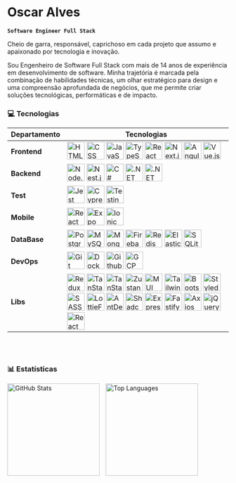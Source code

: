 # Oscar Alves

**`Software Engineer Full Stack`**

Cheio de garra, responsável, caprichoso em cada projeto que assumo e apaixonado por tecnologia e inovação.

Sou Engenheiro de Software Full Stack com mais de 14 anos de experiência em desenvolvimento de software. Minha trajetória é marcada pela combinação de habilidades técnicas, um olhar estratégico para design e uma compreensão aprofundada de negócios, que me permite criar soluções tecnológicas, performáticas e de impacto.

### 💻 Tecnologias

| Departamento       | Tecnologias                                                                                                                                                                                                                                                                                                                                                                                                                                                                                                                                                                                                                                                                                                                                                                                                                                                                                                                                                                                                                                                                                                                                                                                                                                                                                                                                                                                                                                                                                                                                                                                                                                                                                                                                                                                                                                                                                       |
| ------------------ | ------------------------------------------------------------------------------------------------------------------------------------------------------------------------------------------------------------------------------------------------------------------------------------------------------------------------------------------------------------------------------------------------------------------------------------------------------------------------------------------------------------------------------------------------------------------------------------------------------------------------------------------------------------------------------------------------------------------------------------------------------------------------------------------------------------------------------------------------------------------------------------------------------------------------------------------------------------------------------------------------------------------------------------------------------------------------------------------------------------------------------------------------------------------------------------------------------------------------------------------------------------------------------------------------------------------------------------------------------------------------------------------------------------------------------------------------------------------------------------------------------------------------------------------------------------------------------------------------------------------------------------------------------------------------------------------------------------------------------------------------------------------------------------------------------------------------------------------------------------------------------------------------- |
| **Frontend**       | <img alt="HTML" title="HTML" height="40" src="https://cdn.jsdelivr.net/gh/devicons/devicon@latest/icons/html5/html5-original.svg" /> <img alt="CSS" title="CSS" height="40" src="https://cdn.jsdelivr.net/gh/devicons/devicon@latest/icons/css3/css3-original.svg" /> <img alt="JavaScript" title="JavaScript" height="40" src="https://cdn.jsdelivr.net/gh/devicons/devicon@latest/icons/javascript/javascript-original.svg" /> <img alt="TypeScript" title="TypeScript" height="40" src="https://cdn.jsdelivr.net/gh/devicons/devicon@latest/icons/typescript/typescript-original.svg" /> <img alt="React" title="React" height="40" src="https://cdn.jsdelivr.net/gh/devicons/devicon@latest/icons/react/react-original.svg" /> <img alt="Next.js" title="Next.js" height="40" src="https://cdn.jsdelivr.net/gh/devicons/devicon@latest/icons/nextjs/nextjs-original.svg" /> <img alt="Angular" title="Angular" height="40" src="https://cdn.jsdelivr.net/gh/devicons/devicon/icons/angularjs/angularjs-original.svg" /> <img alt="Vue.js" title="Vue.js" height="40" src="https://cdn.jsdelivr.net/gh/devicons/devicon@latest/icons/vuejs/vuejs-original.svg" />                                                                                                                                                                                                                                                                                                                                                                                                                                                                                                              |
| **Backend**        | <img alt="Node.js" title="Node.js" height="40" src="https://cdn.jsdelivr.net/gh/devicons/devicon/icons/nodejs/nodejs-original.svg" /> <img alt="Nest.js" title="Nest.js" height="40" src="https://cdn.jsdelivr.net/gh/devicons/devicon@latest/icons/nestjs/nestjs-original.svg" /> <img alt="C#" title="C#" height="40" src="https://cdn.jsdelivr.net/gh/devicons/devicon/icons/csharp/csharp-original.svg" /> <img alt=".NET" title=".NET" height="40" src="https://cdn.jsdelivr.net/gh/devicons/devicon/icons/dot-net/dot-net-plain-wordmark.svg" /> <img alt=".NET Core" title=".NET Core" height="40" src="https://cdn.jsdelivr.net/gh/devicons/devicon/icons/dotnetcore/dotnetcore-original.svg" />                                                                                                                                                                                                                                                                                                                                                                                                                                                                                                                                                                                                                                                                                                                                                                                                                                                                                                                                                                                                                                                         |
| **Test**         | <img alt="Jest" title="Jest" height="40" src="https://cdn.jsdelivr.net/gh/devicons/devicon@latest/icons/jest/jest-plain.svg" /> <img alt="Cypress" title="Cypress" height="40" src="https://cdn.jsdelivr.net/gh/devicons/devicon@latest/icons/cypressio/cypressio-original.svg" /> <img alt="Testing Library" title="Testing Library" height="40" src="https://testing-library.com/img/octopus-128x128.png" /> |
| **Mobile**         | <img alt="React Native" title="React Native" height="40" src="https://cdn.worldvectorlogo.com/logos/react-native-1.svg" /> <img alt="Expo" title="Expo" height="40" src="https://www.svgrepo.com/show/341805/expo.svg" /> <img alt="Ionic" title="Ionic" height="40" src="https://cdn.jsdelivr.net/gh/devicons/devicon@latest/icons/ionic/ionic-original.svg" /> |
| **DataBase** | <img alt="PostgreSQL" title="PostgreSQL" height="40" src="https://cdn.jsdelivr.net/gh/devicons/devicon/icons/postgresql/postgresql-original.svg" /> <img alt="MySQL" title="MySQL" height="40" src="https://cdn.jsdelivr.net/gh/devicons/devicon/icons/mysql/mysql-original.svg" /> <img alt="MongoDB" title="MongoDB" height="40" src="https://cdn.jsdelivr.net/gh/devicons/devicon/icons/mongodb/mongodb-original.svg" /> <img alt="Firebase" title="Firebase" height="40" src="https://cdn.jsdelivr.net/gh/devicons/devicon@latest/icons/firebase/firebase-original.svg" /> <img alt="Redis" title="Redis" height="40" src="https://cdn.jsdelivr.net/gh/devicons/devicon/icons/redis/redis-original.svg" /> <img alt="ElasticSearch" title="ElasticSearch" height="40" src="https://cdn.jsdelivr.net/gh/devicons/devicon@latest/icons/elasticsearch/elasticsearch-original.svg" /> <img alt="SQLite" title="SQLite" height="40" src="https://cdn.jsdelivr.net/gh/devicons/devicon@latest/icons/sqlite/sqlite-original.svg" />                                                                                                                                                                                                                                                                                                                                                                                                                                                                                                                                                                                                                                                                                                                                                                                                                                                    |
| **DevOps**         | <img alt="Git" title="Git" height="40" src="https://cdn.jsdelivr.net/gh/devicons/devicon@latest/icons/git/git-original.svg" /> <img alt="Docker" title="Docker" height="40" src="https://cdn.jsdelivr.net/gh/devicons/devicon/icons/docker/docker-original.svg" /> <img alt="Github Actions" title="Github Actions" height="40" src="https://cdn.jsdelivr.net/gh/devicons/devicon@latest/icons/githubactions/githubactions-original.svg" /> <img alt="GCP" title="GCP" height="40" src="https://cdn.jsdelivr.net/gh/devicons/devicon/icons/googlecloud/googlecloud-original.svg" />                                                                                                                                                                                                                                                                                                                                                                                                                                                                                                                                                                                                                                                                                                                                                                                                                                                                                                                                                                                                                                                                                                                                                                                                                                                                                                                                                                                                          |
| **Libs**           | <img alt="Redux" title="Redux" height="40" src="https://cdn.jsdelivr.net/gh/devicons/devicon@latest/icons/redux/redux-original.svg" /> <img alt="TanStack Query / ReactQuery" title="TanStack Query / ReactQuery" height="40" src="https://cdn.prod.website-files.com/675da0ab9f940c0315fd965f/6767dea5d39b71a90a2523db_react-query-p-500.webp" /> <img alt="TanStack Table / ReactTable" title="TanStack Table / ReactTable" height="40" src="https://lineup-lite.js.org/img/react-table.svg" />  <img alt="Zustand" title="Zustand" height="40" src="https://encrypted-tbn0.gstatic.com/images?q=tbn:ANd9GcRpHj4UwTW4ANSlNjzQOiiOqfDa6kal9RpF0A&s" /> <img alt="MUI" title="MUI" height="40" src="https://cdn.jsdelivr.net/gh/devicons/devicon@latest/icons/materialui/materialui-original.svg" />  <img alt="Tailwind" title="Tailwind" height="40" src="https://cdn.jsdelivr.net/gh/devicons/devicon@latest/icons/tailwindcss/tailwindcss-original.svg" /> <img alt="Bootstrap" title="Bootstrap" height="40" src="https://cdn.jsdelivr.net/gh/devicons/devicon@latest/icons/bootstrap/bootstrap-original.svg" /> <img alt="Styled Components" title="Styled Components" height="40" src="https://cdn.worldvectorlogo.com/logos/styled-components-1.svg" /> <img alt="SASS" title="SASS" height="40" src="https://cdn.jsdelivr.net/gh/devicons/devicon@latest/icons/sass/sass-original.svg" /> <img alt="LottieFiles" title="LottieFiles" height="40" src="https://cdn.iconscout.com/icon/free/png-256/free-lottiefiles-logo-icon-download-in-svg-png-gif-file-formats--lottifiles-brand-iconscout-pack-logos-icons-4674917.png" /> <img alt="AntDesign" title="AntDesign" height="40" src="https://cdn.jsdelivr.net/gh/devicons/devicon@latest/icons/antdesign/antdesign-original.svg" /> <img alt="Shadcn UI" title="Shadcn UI" height="40" src="https://ui.shadcn.com/apple-touch-icon.png" /> <img alt="Express" title="Express" height="40" src="https://cdn.jsdelivr.net/gh/devicons/devicon/icons/express/express-original.svg" /> <img alt="Fastify" title="Fastify" height="40" src="https://cdn.jsdelivr.net/gh/devicons/devicon/icons/fastify/fastify-original.svg" /> <img alt="Axios" title="Axios" height="40" src="https://cdn.jsdelivr.net/gh/devicons/devicon@latest/icons/axios/axios-plain.svg" /> <img alt="jQuery" title="jQuery" height="40" src="https://cdn.jsdelivr.net/gh/devicons/devicon@latest/icons/jquery/jquery-plain-wordmark.svg" /> <img alt="React Router" title="React Router" height="40" src="https://cdn.jsdelivr.net/gh/devicons/devicon@latest/icons/reactrouter/reactrouter-original.svg" /> |

<br/>
<br/>

### 📊 Estatísticas
<img
    alt="GitHub Stats"
    height="210"
    style="padding-right: 10px;"
    src="https://github-readme-stats-pearl-nine-64.vercel.app/api?username=oskaralves&show_icons=true&theme=catppuccin_latte&include_all_commits=true&count_private=true&cache_seconds=1800&locale=pt-br"
/>
<img
    alt="Top Languages"
    height="210"
    src="https://github-readme-stats-pearl-nine-64.vercel.app/api/top-langs/?username=oskaralves&theme=catppuccin_latte&layout=compact&custom_title=Tecnologias&count_private=true&langs_count=9&cache_seconds=1800"
/>

